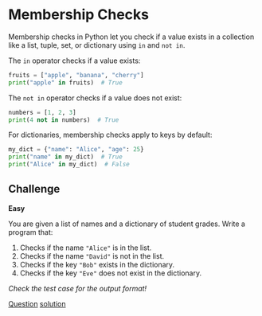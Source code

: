 # Membership Checks

Membership checks in Python let you check if a value exists in a collection like a list, tuple, set, or dictionary using `in` and `not in`.

The `in` operator checks if a value exists:

```python
fruits = ["apple", "banana", "cherry"]
print("apple" in fruits)  # True
```

The `not in` operator checks if a value does not exist:

```python
numbers = [1, 2, 3]
print(4 not in numbers)  # True
```

For dictionaries, membership checks apply to keys by default:

```python
my_dict = {"name": "Alice", "age": 25}
print("name" in my_dict)  # True
print("Alice" in my_dict)  # False
```

## Challenge

**Easy**

You are given a list of names and a dictionary of student grades. Write a program that:

1. Checks if the name `"Alice"` is in the list.
2. Checks if the name `"David"` is not in the list.
3. Checks if the key `"Bob"` exists in the dictionary.
4. Checks if the key `"Eve"` does not exist in the dictionary.

*Check the test case for the output format!*

[Question](q.py) [solution](solution.py)